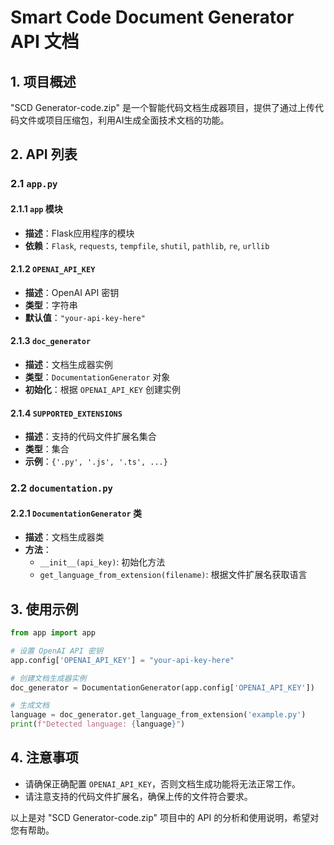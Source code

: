 # Smart Code Document Generator API 文档

## 1. 项目概述

"SCD Generator-code.zip" 是一个智能代码文档生成器项目，提供了通过上传代码文件或项目压缩包，利用AI生成全面技术文档的功能。

## 2. API 列表

### 2.1 `app.py`

#### 2.1.1 `app` 模块

- **描述**：Flask应用程序的模块
- **依赖**：`Flask`, `requests`, `tempfile`, `shutil`, `pathlib`, `re`, `urllib`

#### 2.1.2 `OPENAI_API_KEY`

- **描述**：OpenAI API 密钥
- **类型**：字符串
- **默认值**：`"your-api-key-here"`

#### 2.1.3 `doc_generator`

- **描述**：文档生成器实例
- **类型**：`DocumentationGenerator` 对象
- **初始化**：根据 `OPENAI_API_KEY` 创建实例

#### 2.1.4 `SUPPORTED_EXTENSIONS`

- **描述**：支持的代码文件扩展名集合
- **类型**：集合
- **示例**：`{'.py', '.js', '.ts', ...}`

### 2.2 `documentation.py`

#### 2.2.1 `DocumentationGenerator` 类

- **描述**：文档生成器类
- **方法**：
  - `__init__(api_key)`: 初始化方法
  - `get_language_from_extension(filename)`: 根据文件扩展名获取语言

## 3. 使用示例

```python
from app import app

# 设置 OpenAI API 密钥
app.config['OPENAI_API_KEY'] = "your-api-key-here"

# 创建文档生成器实例
doc_generator = DocumentationGenerator(app.config['OPENAI_API_KEY'])

# 生成文档
language = doc_generator.get_language_from_extension('example.py')
print(f"Detected language: {language}")
```

## 4. 注意事项

- 请确保正确配置 `OPENAI_API_KEY`，否则文档生成功能将无法正常工作。
- 请注意支持的代码文件扩展名，确保上传的文件符合要求。

以上是对 "SCD Generator-code.zip" 项目中的 API 的分析和使用说明，希望对您有帮助。